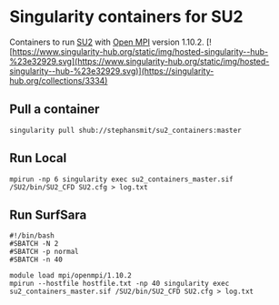 # Singularity containers for SU2

Containers to run [SU2](https://su2code.github.io/) with [Open MPI](https://www.open-mpi.org/) version 1.10.2.
[![https://www.singularity-hub.org/static/img/hosted-singularity--hub-%23e32929.svg](https://www.singularity-hub.org/static/img/hosted-singularity--hub-%23e32929.svg)](https://singularity-hub.org/collections/3334)
## Pull a container
~~~~
singularity pull shub://stephansmit/su2_containers:master
~~~~

## Run Local
~~~~
mpirun -np 6 singularity exec su2_containers_master.sif /SU2/bin/SU2_CFD SU2.cfg > log.txt
~~~~


## Run SurfSara
~~~~
#!/bin/bash
#SBATCH -N 2
#SBATCH -p normal
#SBATCH -n 40

module load mpi/openmpi/1.10.2
mpirun --hostfile hostfile.txt -np 40 singularity exec su2_containers_master.sif /SU2/bin/SU2_CFD SU2.cfg > log.txt
~~~~
